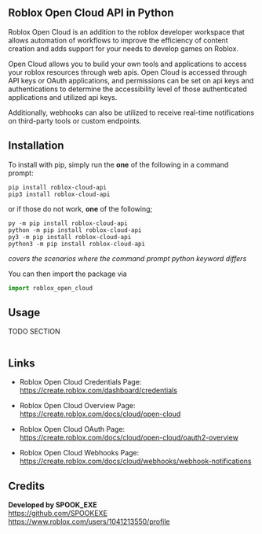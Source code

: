 
## Roblox Open Cloud API in Python

Roblox Open Cloud is an addition to the roblox developer workspace that allows automation of workflows to improve the efficiency of content creation and adds support for your needs to develop games on Roblox.

Open Cloud allows you to build your own tools and applications to access your roblox resources through web apis. Open Cloud is accessed through API keys or OAuth applications, and permissions can be set on api keys and authentications to determine the accessibility level of those authenticated applications and utilized api keys.

Additionally, webhooks can also be utilized to receive real-time notifications on third-party tools or custom endpoints.

## Installation

To install with pip, simply run the **one** of the following in a command prompt:

``pip install roblox-cloud-api``  
``pip3 install roblox-cloud-api``  

or if those do not work, **one** of the following;  

``py -m pip install roblox-cloud-api``  
``python -m pip install roblox-cloud-api``  
``py3 -m pip install roblox-cloud-api``  
``python3 -m pip install roblox-cloud-api``  

*covers the scenarios where the command prompt python keyword differs*

You can then import the package via
```py
import roblox_open_cloud
```

## Usage

TODO SECTION
```
```

## Links

- Roblox Open Cloud Credentials Page:  
https://create.roblox.com/dashboard/credentials

- Roblox Open Cloud Overview Page:  
https://create.roblox.com/docs/cloud/open-cloud

- Roblox Open Cloud OAuth Page:  
https://create.roblox.com/docs/cloud/open-cloud/oauth2-overview

- Roblox Open Cloud Webhooks Page:  
https://create.roblox.com/docs/cloud/webhooks/webhook-notifications

## Credits

**Developed by SPOOK_EXE**  
https://github.com/SPOOKEXE  
https://www.roblox.com/users/1041213550/profile  
